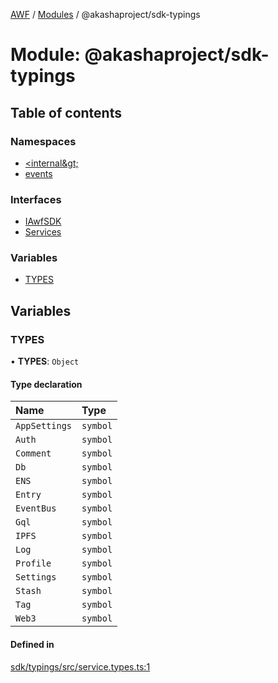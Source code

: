 [AWF](../README.md) / [Modules](../modules.md) / @akashaproject/sdk-typings

# Module: @akashaproject/sdk-typings

## Table of contents

### Namespaces

- [&lt;internal\&gt;](akashaproject_sdk_typings._internal_.md)
- [events](akashaproject_sdk_typings.events.md)

### Interfaces

- [IAwfSDK](../interfaces/akashaproject_sdk_typings.IAwfSDK.md)
- [Services](../interfaces/akashaproject_sdk_typings.Services.md)

### Variables

- [TYPES](akashaproject_sdk_typings.md#types)

## Variables

### TYPES

• **TYPES**: `Object`

#### Type declaration

| Name | Type |
| :------ | :------ |
| `AppSettings` | `symbol` |
| `Auth` | `symbol` |
| `Comment` | `symbol` |
| `Db` | `symbol` |
| `ENS` | `symbol` |
| `Entry` | `symbol` |
| `EventBus` | `symbol` |
| `Gql` | `symbol` |
| `IPFS` | `symbol` |
| `Log` | `symbol` |
| `Profile` | `symbol` |
| `Settings` | `symbol` |
| `Stash` | `symbol` |
| `Tag` | `symbol` |
| `Web3` | `symbol` |

#### Defined in

[sdk/typings/src/service.types.ts:1](https://github.com/AKASHAorg/akasha-world-framework/blob/d81a7246/sdk/typings/src/service.types.ts#L1)
